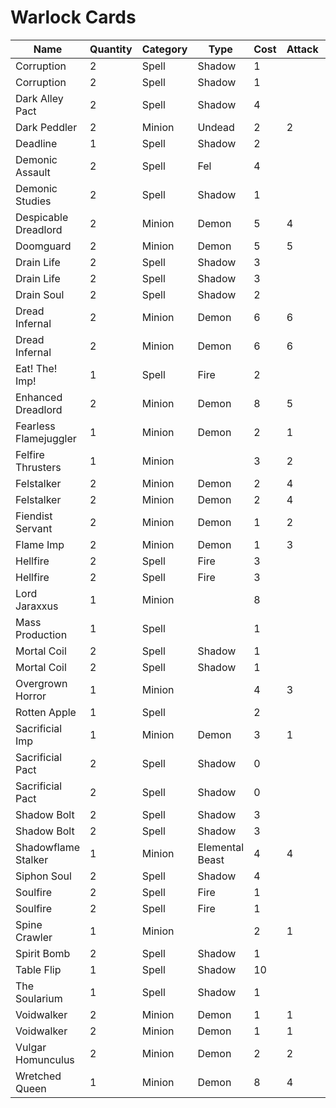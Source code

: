 # Warlock Cards

|Name|Quantity|Category|Type|Cost|Attack|Health|Armor|
|----|--------|--------|----|----|------|------|-----|
|Corruption|2|Spell|Shadow|1||||
|Corruption|2|Spell|Shadow|1||||
|Dark Alley Pact|2|Spell|Shadow|4||||
|Dark Peddler|2|Minion|Undead|2|2|3||
|Deadline|1|Spell|Shadow|2||||
|Demonic Assault|2|Spell|Fel|4||||
|Demonic Studies|2|Spell|Shadow|1||||
|Despicable Dreadlord|2|Minion|Demon|5|4|6||
|Doomguard|2|Minion|Demon|5|5|7||
|Drain Life|2|Spell|Shadow|3||||
|Drain Life|2|Spell|Shadow|3||||
|Drain Soul|2|Spell|Shadow|2||||
|Dread Infernal|2|Minion|Demon|6|6|6||
|Dread Infernal|2|Minion|Demon|6|6|6||
|Eat! The! Imp!|1|Spell|Fire|2||||
|Enhanced Dreadlord|2|Minion|Demon|8|5|7||
|Fearless Flamejuggler|1|Minion|Demon|2|1|1||
|Felfire Thrusters|1|Minion||3|2|4||
|Felstalker|2|Minion|Demon|2|4|3||
|Felstalker|2|Minion|Demon|2|4|3||
|Fiendist Servant|2|Minion|Demon|1|2|1||
|Flame Imp|2|Minion|Demon|1|3|2||
|Hellfire|2|Spell|Fire|3||||
|Hellfire|2|Spell|Fire|3||||
|Lord Jaraxxus|1|Minion||8|||5|
|Mass Production|1|Spell||1||||
|Mortal Coil|2|Spell|Shadow|1||||
|Mortal Coil|2|Spell|Shadow|1||||
|Overgrown Horror|1|Minion||4|3|5||
|Rotten Apple|1|Spell||2||||
|Sacrificial Imp|1|Minion|Demon|3|1|6||
|Sacrificial Pact|2|Spell|Shadow|0||||
|Sacrificial Pact|2|Spell|Shadow|0||||
|Shadow Bolt|2|Spell|Shadow|3||||
|Shadow Bolt|2|Spell|Shadow|3||||
|Shadowflame Stalker|1|Minion|Elemental Beast|4|4|3||
|Siphon Soul|2|Spell|Shadow|4||||
|Soulfire|2|Spell|Fire|1||||
|Soulfire|2|Spell|Fire|1||||
|Spine Crawler|1|Minion||2|1|6||
|Spirit Bomb|2|Spell|Shadow|1||||
|Table Flip|1|Spell|Shadow|10||||
|The Soularium|1|Spell|Shadow|1||||
|Voidwalker|2|Minion|Demon|1|1|3||
|Voidwalker|2|Minion|Demon|1|1|3||
|Vulgar Homunculus|2|Minion|Demon|2|2|4||
|Wretched Queen|1|Minion|Demon|8|4|4||